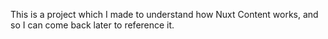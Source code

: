This is a project which I made to understand how Nuxt Content works, and so I can come back later to reference it. 